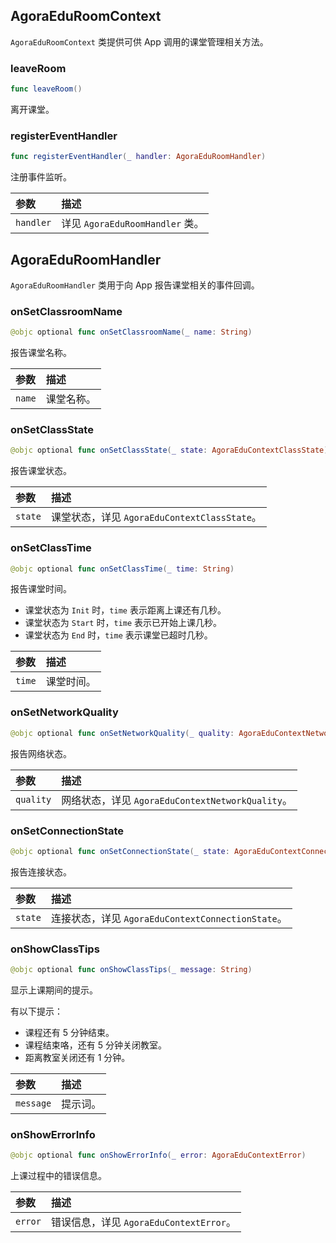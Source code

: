 ## AgoraEduRoomContext

`AgoraEduRoomContext` 类提供可供 App 调用的课堂管理相关方法。

### leaveRoom

```swift
func leaveRoom()
```

离开课堂。

### registerEventHandler

```swift
func registerEventHandler(_ handler: AgoraEduRoomHandler)
```

注册事件监听。

| 参数      | 描述                            |
| :-------- | :------------------------------ |
| `handler` | 详见 `AgoraEduRoomHandler` 类。 |


## AgoraEduRoomHandler

`AgoraEduRoomHandler` 类用于向 App 报告课堂相关的事件回调。

### onSetClassroomName

```swift
@objc optional func onSetClassroomName(_ name: String)
```

报告课堂名称。

| 参数   | 描述       |
| :----- | :--------- |
| `name` | 课堂名称。 |

### onSetClassState

```swift
@objc optional func onSetClassState(_ state: AgoraEduContextClassState)
```

报告课堂状态。

| 参数    | 描述                                         |
| :------ | :------------------------------------------- |
| `state` | 课堂状态，详见 `AgoraEduContextClassState`。 |

### onSetClassTime

```swift
@objc optional func onSetClassTime(_ time: String)
```

报告课堂时间。

- 课堂状态为 `Init` 时，`time` 表示距离上课还有几秒。
- 课堂状态为 `Start` 时，`time` 表示已开始上课几秒。
- 课堂状态为 `End` 时，`time` 表示课堂已超时几秒。

| 参数   | 描述       |
| :----- | :--------- |
| `time` | 课堂时间。 |

### onSetNetworkQuality

```swift
@objc optional func onSetNetworkQuality(_ quality: AgoraEduContextNetworkQuality)
```

报告网络状态。

| 参数      | 描述                                             |
| :-------- | :----------------------------------------------- |
| `quality` | 网络状态，详见 `AgoraEduContextNetworkQuality`。 |

### onSetConnectionState

```swift
@objc optional func onSetConnectionState(_ state: AgoraEduContextConnectionState)
```

报告连接状态。

| 参数    | 描述                                              |
| :------ | :------------------------------------------------ |
| `state` | 连接状态，详见 `AgoraEduContextConnectionState`。 |

### onShowClassTips

```swift
@objc optional func onShowClassTips(_ message: String)
```

显示上课期间的提示。

有以下提示：

- 课程还有 5 分钟结束。
- 课程结束咯，还有 5 分钟关闭教室。
- 距离教室关闭还有 1 分钟。

| 参数      | 描述     |
| :-------- | :------- |
| `message` | 提示词。 |

### onShowErrorInfo

```swift
@objc optional func onShowErrorInfo(_ error: AgoraEduContextError)
```

上课过程中的错误信息。

| 参数    | 描述                                    |
| :------ | :-------------------------------------- |
| `error` | 错误信息，详见 `AgoraEduContextError`。 |
